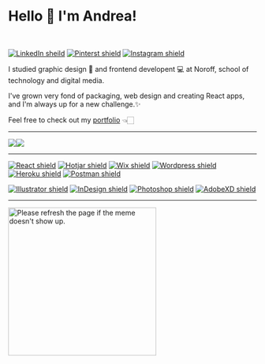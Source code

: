 # Hello 👋   I'm Andrea!
<br>


<p align="left">
  <a href="https://www.linkedin.com/in/andrea-sletta-larsen-381b37121/"><img alt="LinkedIn sheild" src="https://img.shields.io/badge/LinkedIn-0077B5?style=for-the-badge&logo=linkedin&logoColor=white" /></a>
  <a href="https://no.pinterest.com/andreasletta"><img alt="Pinterst shield" src="https://img.shields.io/badge/Pinterest-%23E60023.svg?&style=for-the-badge&logo=Pinterest&logoColor=white" /></a>
  <a href="https://www.instagram.com/andreasletta/"><img alt="Instagram shield" src="https://img.shields.io/badge/Instagram-E4405F?style=for-the-badge&logo=instagram&logoColor=white" /></a>
</p> 

I studied graphic design 🎨 and frontend developent 💻 at Noroff, school of technology and digital media.

I've grown very fond of packaging, web design and creating React apps, and I'm always up for a new challenge.✨

Feel free to check out my [portfolio](https://andreasletta.com) 👈🏻

---

<div align="left">
  <div style="display: flex;">
    <img src="https://github-readme-stats.vercel.app/api/top-langs/?username=AndreaSletta&layout=compact&show_icons=true" style="vertical-align: top;"   />
    <img src="https://github-readme-stats.vercel.app/api?username=AndreaSletta&theme=buefy&show_icons=true"  />
  </div>
</div>


---


<p align="left">
  <a href="{https://reactjs.org"><img alt="React shield" src="https://img.shields.io/badge/React-20232A?style=for-the-badge&logo=react&logoColor=61DAFB"} /></a>
  <a href="https://www.hotjar.com"><img alt="Hotjar shield" src="https://img.shields.io/badge/hotjar-FD3A5C?style=for-the-badge&logo=hotjar&logoColor=white" /></a>
  <a href="https://www.wix.com"><img alt="Wix shield" src="https://img.shields.io/badge/Wix-000?style=for-the-badge&logo=wix&logoColor=white" /></a>
    <a href="https://wordpress.org"><img alt="Wordpress shield" src="https://img.shields.io/badge/Wordpress-21759B?style=for-the-badge&logo=wordpress&logoColor=white" /></a>
    <a href="https://heroku.com"><img alt="Heroku shield" src="https://img.shields.io/badge/Heroku-430098?style=for-the-badge&logo=heroku&logoColor=white" /></a>
    <a href="https://www.postman.com"><img alt="Postman shield" src="https://img.shields.io/badge/Postman-FF6C37?style=for-the-badge&logo=Postman&logoColor=white" /></a>
</p> 


<p align="left">
 <a href="https://www.adobe.com/no/products/illustrator"><img alt="Illustrator shield" src="https://img.shields.io/badge/Adobe%20Illustrator-FF9A00?style=for-the-badge&logo=adobe%20illustrator&logoColor=white" /></a>
    <a href="https://www.adobe.com/no/products/indesign"><img alt="InDesign shield" src="https://img.shields.io/badge/Adobe%20InDesign-FF3366?style=for-the-badge&logo=Adobe%20InDesign&logoColor=white" /></a>
    <a href="https://www.adobe.com/no/products/photoshop"><img alt="Photoshop shield" src="https://img.shields.io/badge/Adobe%20Photoshop-31A8FF?style=for-the-badge&logo=Adobe%20Photoshop&logoColor=black" /></a>
   <a href="https://www.adobe.com/no/products/xd.html"><img alt="AdobeXD shield" src="https://img.shields.io/badge/Adobe%20XD-470137?style=for-the-badge&logo=Adobe%20XD&logoColor=#FF61F6" /></a>
</p> 

---
<img src='https://random-memer.herokuapp.com/' title="Meme" alt="Please refresh the page if the meme doesn't show up." width="300">

